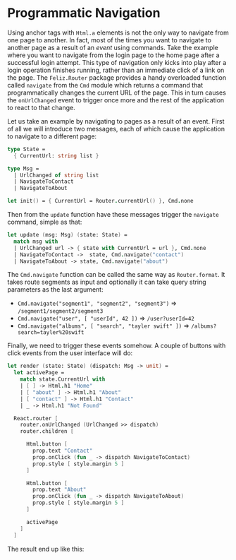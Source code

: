 # Programmatic Navigation

Using anchor tags with `Html.a` elements is not the only way to navigate from one page to another. In fact, most of the times you want to navigate to another page as a result of an *event* using commands. Take the example where you want to navigate from the login page to the home page after a successful login attempt. This type of navigation only kicks into play after a login operation finishes running, rather than an immediate click of a link on the page. The `Feliz.Router` package provides a handy overloaded function called `navigate` from the `Cmd` module which returns a command that programmatically changes the current URL of the page. This in turn causes the `onUrlChanged` event to trigger once more and the rest of the application to react to that change.

Let us take an example by navigating to pages as a result of an event. First of all we will introduce two messages, each of which cause the application to navigate to a different page:
```fsharp {highlight: [6, 7]}
type State =
  { CurrentUrl: string list }

type Msg =
  | UrlChanged of string list
  | NavigateToContact
  | NavigateToAbout

let init() = { CurrentUrl = Router.currentUrl() }, Cmd.none
```
Then from the `update` function have these messages trigger the `navigate` command, simple as that:
```fsharp {highlight: [4, 5]}
let update (msg: Msg) (state: State) =
  match msg with
  | UrlChanged url -> { state with CurrentUrl = url }, Cmd.none
  | NavigateToContact ->  state, Cmd.navigate("contact")
  | NavigateToAbout -> state, Cmd.navigate("about")
```
The `Cmd.navigate` function can be called the same way as `Router.format`. It takes route segments as input and optionally it can take query string parameters as the last argument:
 - `Cmd.navigate("segment1", "segment2", "segment3")` => `/segment1/segment2/segment3`
 - `Cmd.navigate("user", [ "userId", 42 ])` => `/user?userId=42`
 - `Cmd.navigate("albums", [ "search", "tayler swift" ])` => `/albums?search=tayler%20swift`

Finally, we need to trigger these events somehow. A couple of buttons with click events from the user interface will do:
```fsharp {highlight: ['13-17', '19-23']}
let render (state: State) (dispatch: Msg -> unit) =
  let activePage =
    match state.CurrentUrl with
    | [ ] -> Html.h1 "Home"
    | [ "about" ] -> Html.h1 "About"
    | [ "contact" ] -> Html.h1 "Contact"
    | _ -> Html.h1 "Not Found"

  React.router [
    router.onUrlChanged (UrlChanged >> dispatch)
    router.children [

      Html.button [
        prop.text "Contact"
        prop.onClick (fun _ -> dispatch NavigateToContact)
        prop.style [ style.margin 5 ]
      ]

      Html.button [
        prop.text "About"
        prop.onClick (fun _ -> dispatch NavigateToAbout)
        prop.style [ style.margin 5 ]
      ]

      activePage
    ]
  ]
```

The result end up like this:

<div style="margin-top: 40px; margin-bottom:40px; width:100%">
  <div style="margin: 0 auto; width:75%;">
    <resolved-image source="/images/scaling/programmatic-navigation.gif" />
  </div>
</div>
